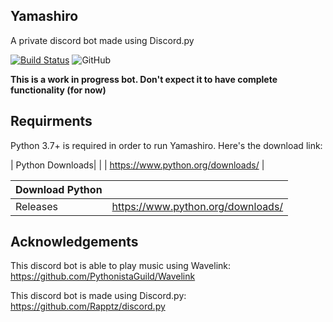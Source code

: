 ## Yamashiro
A private discord bot made using Discord.py

[![Build Status](https://travis-ci.com/Whatareyoulaughingat/Yamashiro.svg?token=ETauFYxNjrcyenZSDbJd&branch=master)](https://travis-ci.com/Whatareyoulaughingat/Yamashiro)
![GitHub](https://img.shields.io/github/license/Whatareyoulaughingat/Yamashiro)

**This is a work in progress bot. Don't expect it to have complete functionality (for now)**

## Requirments
Python 3.7+ is required in order to run Yamashiro. Here's the download link:

| Python Downloads|                 |
| https://www.python.org/downloads/ |

| Download Python |                                   |
| --------------- | --------------------------------- |
| Releases        | https://www.python.org/downloads/ |

## Acknowledgements
This discord bot is able to play music using Wavelink: https://github.com/PythonistaGuild/Wavelink

This discord bot is made using Discord.py: https://github.com/Rapptz/discord.py
